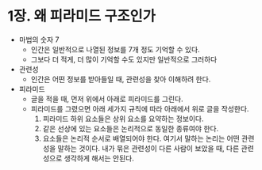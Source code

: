 # 1장. 왜 피라미드 구조인가
- 마법의 숫자 7
  - 인간은 일반적으로 나열된 정보를 7개 정도 기억할 수 있다.
  - 그보다 더 적게, 더 많이 기억할 수도 있지만 일반적으로 그러하다
- 관련성
  - 인간은 어떤 정보를 받아들일 때, 관련성을 찾아 이해하려 한다.
- 피라미드
  - 글을 적을 때, 먼저 위에서 아래로 피라미드를 그린다.
  - 피라미드를 그렸으면 아래 세가지 규칙에 따라 아래에서 위로 글을 작성한다.
    1. 피라미드 하위 요소들은 상위 요소를 요약하는 정보이다.
    2. 같은 선상에 있는 요소들은 논리적으로 동일한 종류여야 한다.
    3. 요소들은 논리적 순서로 배열되어야 한다.
여기서 말하는 논리는 어떤 관련성을 말하는 것이다. 내가 묶은 관련성이 다른 사람이 보았을 때, 다른 관련성으로 생각하게 해서는 안된다.
